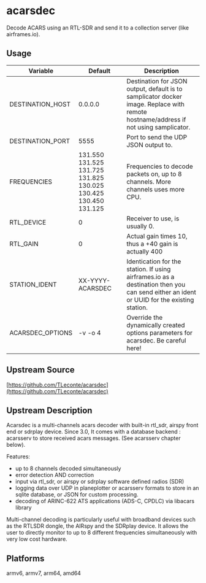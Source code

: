 # acarsdec

Decode ACARS using an RTL-SDR and send it to a collection server (like airframes.io).

## Usage

| Variable | Default | Description |
| -------- | ------- | ----------- |
| DESTINATION_HOST | 0.0.0.0 | Destination for JSON output, default is to samplicator docker image. Replace with remote hostname/address if not using samplicator. |
| DESTINATION_PORT | 5555 | Port to send the UDP JSON output to. |
| FREQUENCIES | 131.550 131.525 131.725 131.825 130.025 130.425 130.450 131.125 | Frequencies to decode packets on, up to 8 channels. More channels uses more CPU. |
| RTL_DEVICE | 0 | Receiver to use, is usually 0. |
| RTL_GAIN | 0 | Actual gain times 10, thus a +40 gain is actually 400 |
| STATION_IDENT | XX-YYYY-ACARSDEC | Identication for the station. If using airframes.io as a destination then you can send either an ident or UUID for the existing station. |
| ACARSDEC_OPTIONS | -v -o 4 | Override the dynamically created options parameters for acarsdec. Be careful here! |

## Upstream Source

[https://github.com/TLeconte/acarsdec](https://github.com/TLeconte/acarsdec)

## Upstream Description

Acarsdec is a multi-channels acars decoder with built-in rtl_sdr, airspy front end or sdrplay device. Since 3.0, It comes with a database backend : acarsserv to store received acars messages. (See acarsserv chapter below).

Features:

* up to 8 channels decoded simultaneously
* error detection AND correction
* input via rtl_sdr, or airspy or sdrplay software defined radios (SDR)
* logging data over UDP in planeplotter or acarsserv formats to store in an sqlite database, or JSON for custom processing.
* decoding of ARINC-622 ATS applications (ADS-C, CPDLC) via libacars library

Multi-channel decoding is particularly useful with broadband devices such as the RTLSDR dongle, the AIRspy and the SDRplay device. It allows the user to directly monitor to up to 8 different frequencies simultaneously with very low cost hardware.

## Platforms

armv6, armv7, arm64, amd64
